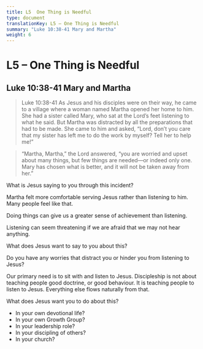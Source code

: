 ```yaml
---
title: L5  One Thing is Needful
type: document
translationKey: L5 – One Thing is Needful
summary: "Luke 10:38-41 Mary and Martha"
weight: 6
---
```

# L5 – One Thing is Needful

## Luke 10:38-41 Mary and Martha

>   Luke 10:38-41 As Jesus and his disciples were on their way, he came to a village where a woman named Martha opened her home to him. She had a sister called Mary, who sat at the Lord’s feet listening to what he said. But Martha was distracted by all the preparations that had to be made. She came to him and asked, “Lord, don’t you care that my sister has left me to do the work by myself? Tell her to help me!”

>   “Martha, Martha,” the Lord answered, “you are worried and upset about many things, but few things are needed—or indeed only one. Mary has chosen what is better, and it will not be taken away from her.”

What is Jesus saying to you through this incident?

Martha felt more comfortable serving Jesus rather than listening to him. Many people feel like that.

Doing things can give us a greater sense of achievement than listening.

Listening can seem threatening if we are afraid that we may not hear anything.

What does Jesus want to say to you about this?

Do you have any worries that distract you or hinder you from listening to Jesus?

Our primary need is to sit with and listen to Jesus. Discipleship is not about teaching people good doctrine, or good behaviour. It is teaching people to listen to Jesus. Everything else flows naturally from that.

What does Jesus want you to do about this?

-   In your own devotional life?
-   In your own Growth Group?
-   In your leadership role?
-   In your discipling of others?
-   In your church?


